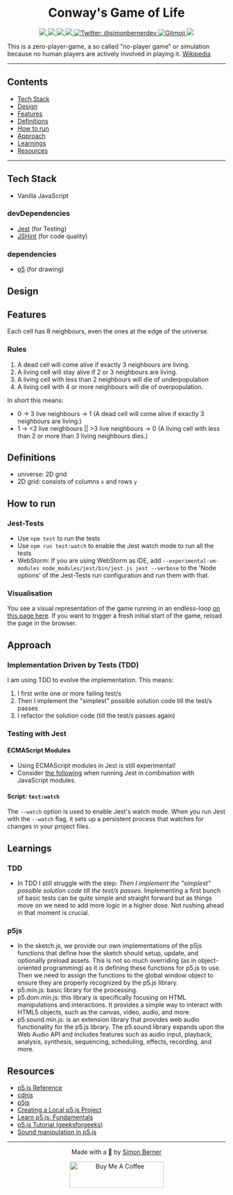 <h1 align=center>Conway's Game of Life</h1>

<p align="center">
    <a href="https://nodejs.org">
        <img src="https://img.shields.io/badge/node-20.11+-blue.svg?style=for-the-badge" />
    </a>
    <a href="https://jestjs.io/">
        <img src="https://img.shields.io/badge/jest-29.7+-brightgreen.svg?style=for-the-badge" />
    </a>
    <a href="https://jshint.com/">
        <img src="https://img.shields.io/badge/jshint-2.13+-brightgreen.svg?style=for-the-badge" />
    </a>
    <a href="https://p5js.org/">
        <img src="https://img.shields.io/badge/p5js-1.9+-brightgreen.svg?style=for-the-badge" />
    </a>
    <a href="https://twitter.com/simonbernerdev">
        <img src="https://img.shields.io/badge/Contact-@simonbernerdev-orange?style=for-the-badge" alt="Twitter: @simonbernerdev" />
    </a>
    <a href="https://gitmoji.dev">
        <img src="https://img.shields.io/badge/gitmoji-%20😜%20😍-FFDD67.svg?style=for-the-badge" alt="Gitmoji">
    </a>
    <a href="https://opensource.org/licenses/MIT">
        <img src="https://img.shields.io/badge/license-MIT-black.svg?style=for-the-badge" />
    </a>
</p>

This is a zero-player-game, a so called "no-player game" or simulation because no human players are actively involved in playing it. [Wikipedia](https://en.wikipedia.org/wiki/Conway%27s_Game_of_Life)

---
## Contents
* [Tech Stack](#tech-stack)
* [Design](#design)
* [Features](#features)
* [Definitions](#definitions)
* [How to run](#how-to-run)
* [Approach](#approach)
* [Learnings](#learnings)
* [Resources](#resources)
---

## Tech Stack
- Vanilla JavaScript
### devDependencies
- [Jest](https://jestjs.io/) (for Testing)
- [JSHint](https://jshint.com/) (for code quality)
### dependencies
- [p5](https://p5js.org/) (for drawing)

## Design
<No idea what to put here>

## Features
Each cell has 8 neighbours, even the ones at the edge of the universe.
### Rules
1. A dead cell will come alive if exactly 3 neighbours are living.
2. A living cell will stay alive if 2 or 3 neighbours are living.
3. A living cell with less than 2 neighbours will die of underpopulation
4. A living cell with 4 or more neighbours will die of overpopulation.

In short this means:  
- 0 -> 3 live neighbours -> 1 (A dead cell will come alive if exactly 3 neighbours are living.)  
- 1 -> <2 live neighbours || >3 live neighbours -> 0 (A living cell with less than 2 or more than 3 living neighbours dies.)

## Definitions
- universe: 2D grid
- 2D grid: consists of columns `x` and rows `y`

## How to run
### Jest-Tests
- Use `npm test` to run the tests
- Use `npm run test:watch` to enable the Jest watch mode to run all the tests
- WebStorm: If you are using WebStorm as IDE, add `--experimental-vm-modules node_modules/jest/bin/jest.js jest --verbose` to the 'Node options' of the Jest-Tests run configuration and run them with that.
### Visualisation
You see a visual representation of the game running in an endless-loop [on this page here](https://simonberner.github.io/game-of-life-js/). If you want to trigger a fresh initial start of the game, reload the page in the browser.

## Approach
### Implementation Driven by Tests (TDD)
I am using TDD to evolve the implementation. This means:
1. I first write one or more failing test/s
2. Then I implement the "simplest" possible solution code till the test/s passes
3. I refactor the solution code (till the test/s passes again)
### Testing with Jest
#### ECMAScript Modules
- Using ECMAScript modules in Jest is still experimental!
- Consider [the following](https://jestjs.io/docs/ecmascript-modules) when running Jest in combination with JavaScript modules.
#### Script: `test:watch`
The `--watch` option is used to enable Jest's watch mode. When you run Jest with the `--watch` flag, it sets up a persistent process that watches for changes in your project files.

## Learnings
### TDD
- In TDD I still struggle with the step: *Then I implement the "simplest" possible solution code till the test/s passes.* Implementing a first bunch of basic tests can be quite simple and straight forward but
as things move on we need to add more logic in a higher dose. Not rushing ahead in that moment is crucial.
### p5js
- In the sketch.js, we provide our own implementations of the p5js functions that define how the sketch should setup, update, and optionally preload assets. This is not so much overriding (as in object-oriented programming)
as it is defining these functions for p5.js to use. Then we need to assign the functions to the global window object to ensure they are properly recognized by the p5.js library.
- p5.min.js: basic library for the processing.
- p5.dom.min.js: this library is specifically focusing on HTML manipulations and interactions. It provides a simple way to interact with HTML5 objects, such as the canvas, video, audio, and more.
- p5.sound.min.js: is an extension library that provides web audio functionality for the p5.js library. The p5.sound library expands upon the Web Audio API and includes features such as audio input, playback, analysis, synthesis, sequencing, scheduling, effects, recording, and more.

## Resources
- [p5.js Reference](https://p5js.org/reference/)
- [cdnjs](https://cdnjs.com/libraries/p5.js)
- [p5js](https://p5js.org/)
- [Creating a Local p5.js Project](https://www.codecademy.com/article/p5js-creating-a-local-project)
- [Learn p5.js: Fundamentals](https://www.codecademy.com/learn/learn-p5js-fundamentals)
- [p5.js Tutorial (geeksforgeeks)](https://www.geeksforgeeks.org/p5-js/?ref=lbp)
- [Sound manipulation in p5.js](https://www.nicholasbrown.co.uk/tutorial/sound-manipulation-in-the-browser-with-p5js.html)

<hr>
<p align="center">
Made with a 🙂 by <a href="https://simonberner.dev">Simon Berner
</p>

<p align="center">
<a href="https://www.buymeacoffee.com/simonberner" target="_blank"><img src="https://cdn.buymeacoffee.com/buttons/v2/default-blue.png" alt="Buy Me A Coffee" style="height: 60px !important;width: 217px !important;" ></a>
</p>
